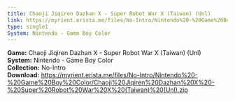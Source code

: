 ```yaml
---
title: Chaoji Jiqiren Dazhan X - Super Robot War X (Taiwan) (Unl)
link: https://myrient.erista.me/files/No-Intro/Nintendo%20-%20Game%20Boy%20Color/Chaoji%20Jiqiren%20Dazhan%20X%20-%20Super%20Robot%20War%20X%20(Taiwan)%20(Unl).zip
type: single1
System: Nintendo - Game Boy Color
---
```

<b>Game:</b> Chaoji Jiqiren Dazhan X - Super Robot War X (Taiwan) (Unl)<br>
<b>System:</b> Nintendo - Game Boy Color<br>
<b>Collection:</b> No-Intro<br>
<b>Download:</b> https://myrient.erista.me/files/No-Intro/Nintendo%20-%20Game%20Boy%20Color/Chaoji%20Jiqiren%20Dazhan%20X%20-%20Super%20Robot%20War%20X%20(Taiwan)%20(Unl).zip
